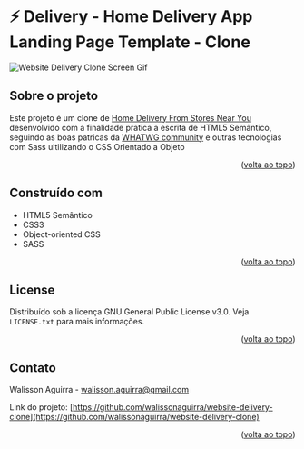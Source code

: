 # :zap: Delivery - Home Delivery App Landing Page Template - Clone
![Website Delivery Clone Screen Gif](website-delivery-clone-screen.gif)



<!-- ABOUT THE PROJECT -->
## Sobre o projeto
Este projeto é um clone de [Home Delivery From Stores Near You](https://preview.uideck.com/items/delivery/#h5o-21) desenvolvido com a finalidade pratica a escrita de HTML5 Semântico, seguindo as boas patricas da [WHATWG community](https://whatwg.org) e outras tecnologias com Sass ultilizando o CSS Orientado a Objeto  

<p align="right">(<a href="#readme">volta ao topo</a>)</p>


## Construído com
- HTML5 Semântico
- CSS3
- Object-oriented CSS
- SASS

<p align="right">(<a href="#readme">volta ao topo</a>)</p>


<!-- LICENSE -->
## License

Distribuído sob a licença GNU General Public License v3.0. Veja `LICENSE.txt` para mais informações.

<p align="right">(<a href="#readme">volta ao topo</a>)</p>



<!-- CONTACT -->
## Contato

Walisson Aguirra - walisson.aguirra@gmail.com

Link do projeto: [https://github.com/walissonaguirra/website-delivery-clone](https://github.com/walissonaguirra/website-delivery-clone)

<p align="right">(<a href="#readme">volta ao topo</a>)</p>
